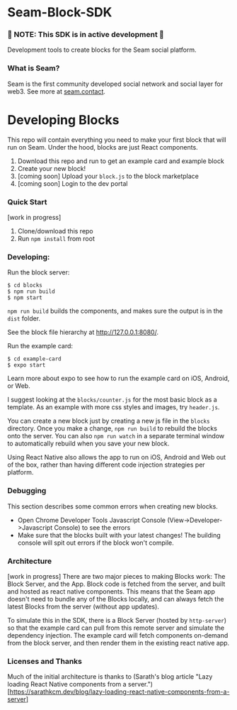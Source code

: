 # Seam-Block-SDK
### 🚧 NOTE: This SDK is in active development 🚧
Development tools to create blocks for the Seam social platform.

### What is Seam?
Seam is the first community developed social network and social layer for web3. See more at [seam.contact](www.seam.contact).

# Developing Blocks
This repo will contain everything you need to make your first block that will run on Seam. Under the hood, blocks are just React components.

1. Download this repo and run to get an example card and example block
2. Create your new block!
3. [coming soon] Upload your `block.js` to the block marketplace
4. [coming soon] Login to the dev portal 

### Quick Start
[work in progress]
1. Clone/download this repo
2. Run `npm install` from root

### Developing:
Run the block server:
```
$ cd blocks
$ npm run build
$ npm start
```

`npm run build` builds the components, and makes sure the output is in the `dist` folder.

See the block file hierarchy at http://127.0.0.1:8080/.

Run the example card:
```
$ cd example-card
$ expo start
```
Learn more about expo to see how to run the example card on iOS, Android, or Web.

I suggest looking at the `blocks/counter.js` for the most basic block as a template. As an example with more css styles and images, try `header.js`.

You can create a new block just by creating a new js file in the `blocks` directory. Once you make a change, `npm run build` to rebuild the blocks onto the server. You can also `npm run watch` in a separate terminal window to automatically rebuild when you save your new block.

Using React Native also allows the app to run on iOS, Android and Web out of the box, rather than having different code injection strategies per platform.

### Debugging

This section describes some common errors when creating new blocks.
- Open Chrome Developer Tools Javascript Console (View->Developer->Javascript Console) to see the errors
- Make sure that the blocks built with your latest changes! The building console will spit out errors if the block won't compile.

### Architecture
[work in progress]
There are two major pieces to making Blocks work: The Block Server, and the App. Block code is fetched from the server, and built and hosted as react native components. This means that the Seam app doesn't need to bundle any of the Blocks locally, and can always fetch the latest Blocks from the server (without app updates). 

To simulate this in the SDK, there is a Block Server (hosted by `http-server`) so that the example card can pull from this remote server and simulate the dependency injection. The example card will fetch components on-demand from the block server, and then render them in the existing react native app.

### Licenses and Thanks
Much of the initial architecture is thanks to (Sarath's blog article "Lazy loading React Native components from a server.")[https://sarathkcm.dev/blog/lazy-loading-react-native-components-from-a-server]